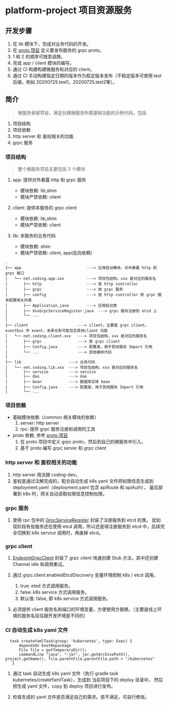 # platform-project 项目资源服务

## 开发步骤

1. 在 lib 模块下，完成对业务代码的开发。
2. 在 [proto 项目](https://codingcorp.coding.net/p/coding-dev/d/proto/git) 定义要发布服务的 grpc proto。
3. 1 和 2 的顺序可随意调换。
4. 完成 app / client 模块的编写。
5. 通过 CI 构建构建微服务和对应的 client。
6. 通过 CI 手动构建指定日期的版本作为稳定版本发布（不稳定版本可使用 test 后缀，例如 20200725.test1，20200725.test2等）。

## 简介

> 微服务骨架项目，满足创建微服务所需基础功能的示例代码，包括

1. 项目结构
2. 项目依赖
2. http server 和 鉴权相关的功能
3. grpc 服务

### 项目结构

> 整个微服务项目主要包括 3 个模块

1. app: 提供对外暴露 http 和 grpc 服务
    * 模块依赖: lib,shim
    * 模块严禁依赖: client

2. client: 提供本服务的 grpc client
    * 模块依赖: lib,shim
    * 模块严禁依赖: client

3. lib: 本服务的业务代码
    * 模块依赖: shim
    * 模块严禁依赖: client, app(反向依赖)

```
.
├── app                             ---> 应用启动模块，对外暴露 http 和 grpc 接口
│   └── net.coding.app.xxx          ---> 项目包结构，xxx 是对应的服务名
│       ├── http                    ---> 放 http controller 
│       ├── grpc                    ---> 放 grpc 服务
│       ├── config                  ---> 放 http controller 和 grpc 服务配置相关的类
│       ├── Application.java        ---> 应用启动类  
│       ├── XxxGrpcServiceRegister.java  ---> grpc 服务注册到 etcd 上
│       └── ...                     
│
├── client                      ---> client，主要是 grpc client，eventbus 中 event，未来也有可能包含其他client 功能
│   └── net.coding.client.xxx   ---> 项目包结构，xxx 是对应的服务名
│       ├── grpc                ---> 放 grpc client
│       ├── Config.java         ---> 配置类，用于其他服务 Import 引用
│       └── ...                 ---> 其他模块代码    
│
├── lib                     ---> 业务代码
│   └── net.coding.lib.xxx  ---> 项目包结构，xxx 是对应的服务名
│       ├── service         ---> service
│       ├── dao             ---> dao
│       ├── bean            ---> 数据库实体 bean
│       ├── Config.java     ---> 配置类，用于其他服务 Import 引用
│       └── ...                       
```

### 项目依赖

* 基础模块依赖（common 相关模块的依赖）
    1. server: http server
    2. rpc: 提供 grpc 服务注册和调用的工具
* proto 依赖, 参考 [proto 项目](https://codingcorp.coding.net/p/coding-dev/d/proto/git)
    1. 在 proto 项目中定义 grpc proto，然后到自己的微服务中引入。
    2. 基于 proto 编写 grpc server 和 grpc client

### http server 和 鉴权相关的功能

1. http server 用法跟 coding-dev。
2. 鉴权是通过注解完成的，配合自动生成 k8s yaml 文件把权限信息生成到 deployment.yaml（deployment.yaml 包含 apiRoute 和 apiAuth），
   最后部署到 k8s 时，网关自动读取权限信息控制权限。

### grpc 服务

1. 使用 rpc
   包中的 [GrpcServiceRegister](https://codingcorp.coding.net/p/coding-dev/d/common/git/tree/master/rpc/src/main/java/net/coding/common/rpc/GrpcServiceRegister.java)
   封装了注册服务到 etcd 的类。 犹如现阶段有些服务还在使用 etcd 调用，所以还是得注册服务到 etcd 中，后续完全切换到 k8s service 调用时，再废掉 etcd。

### grpc client

1. [EndpointGrpcClient](https://codingcorp.coding.net/p/coding-dev/d/common/git/tree/master/rpc/src/main/java/net/coding/common/rpc/client/EndpointGrpcClient.java)
   封装了 grpc client 快速创建 Stub 方法，其中还创建 Channel idle 和调用重试。
2. 通过 grpc.client.enabledEtcdDiscovery 变量环境控制 k8s / etcd 调用。
    1. true: eted 方式调用服务。
    2. false: k8s service 方式调用服务。
    3. 默认值: false, 即 k8s service 方式调用服务。

3. 必须提供 client 服务名和端口的环境变量，方便使用方替换。（主要是线上环境的服务名往往跟开发环境是不同的）

### CI 自动生成 k8s yaml 文件

```
  task createYamlTask(group: 'kubernetes', type: Exec) {
      dependsOn bootRepackage
      File file = getTemporaryDir();
      commandLine "java", "-jar", jar.getArchivePath(), project.getName(), file.parentFile.parentFile.path + "/kubernetes"
   }
```

1. 通过 task 自动生成 k8s yaml 文件（执行 gradle task kubernetes/createYamlTask），生成到 当前项目下的 deploy 目录中， 然后把生成
   yaml 文件，copy 到 deploy 项目进行发布。

2. 检查生成的 yaml 文件是否满足自己的需求。若不满足，可自行修改。


